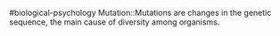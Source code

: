 #biological-psychology 
Mutation::Mutations are changes in the genetic sequence, the main cause of diversity among organisms.
<!--SR:!2023-12-20,3,250-->